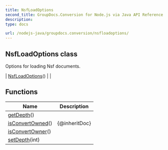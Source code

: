 ```yaml
---
title: NsfLoadOptions
second_title: GroupDocs.Conversion for Node.js via Java API Reference
description: 
type: docs

url: /nodejs-java/groupdocs.conversion/nsfloadoptions/
---
```


## NsfLoadOptions class

 Options for loading Nsf documents.
 
| [NsfLoadOptions](nsfloadoptions)() |  |

## Functions

| Name | Description |
| --- | --- |
| [getDepth](getdepth)() |  |
| [isConvertOwned](isconvertowned)() | {@inheritDoc} |
| [isConvertOwner](isconvertowner)() |  |
| [setDepth](setdepth)(int) |  |

